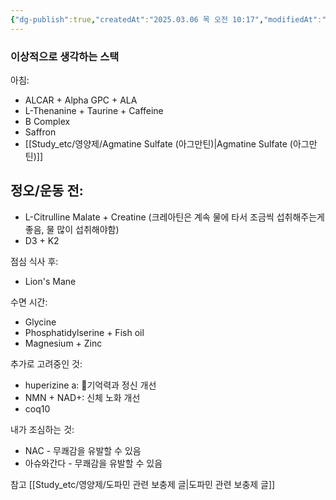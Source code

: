 ```yaml
---
{"dg-publish":true,"createdAt":"2025.03.06 목 오전 10:17","modifiedAt":"2025.07.18 금 오후 18:45","permalink":"/Study_etc/영양제/영양제-스택/","dgPassFrontmatter":true}
---
```



### 이상적으로 생각하는 스택

아침:
- ALCAR + Alpha GPC + ALA
- L-Thenanine + Taurine + Caffeine
- B Complex  
- Saffron
- [[Study_etc/영양제/Agmatine Sulfate (아그만틴)\|Agmatine Sulfate (아그만틴)]]

정오/운동 전:
-
- L-Citrulline Malate + Creatine (크레아틴은 계속 물에 타서 조금씩 섭취해주는게 좋음, 물 많이 섭취해야함)
- D3 + K2  

점심 식사 후:
- Lion's Mane

수면 시간:
- Glycine   
- Phosphatidylserine + Fish oil
- Magnesium + Zinc

추가로 고려중인 것:
- huperizine a: 기억력과 정신 개선
- NMN + NAD+: 신체 노화 개선
- coq10

내가 조심하는 것:
- NAC - 무쾌감을 유발할 수 있음
- 아슈와간다 - 무쾌감을 유발할 수 있음

참고
[[Study_etc/영양제/도파민 관련 보충제 글\|도파민 관련 보충제 글]]
